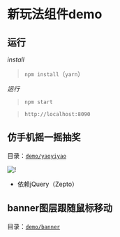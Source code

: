 # 新玩法组件demo

## 运行

*install*

> `npm install`（`yarn`）

*运行*

> `npm start` 

> `http://localhost:8090`


## 仿手机摇一摇抽奖

目录：[`demo/yaoyiyao`](/projects/FE/repos/mex-big/browse/demo/yaoyiyao)

![!](http://wiki.hz.meizu.com/download/thumbnails/15435295/image2017-3-16%2015%3A29%3A8.png?version=1&modificationDate=1489649176963&api=v2)

- 依赖jQuery（Zepto）

## banner图层跟随鼠标移动

目录：[`demo/banner`](/projects/FE/repos/mex-big/browse/demo/banner)
